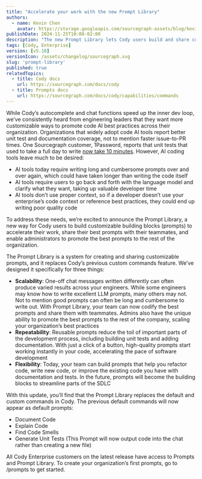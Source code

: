 ```yaml
---
title: "Accelerate your work with the new Prompt Library"
authors:
  - name: Kevin Chen
    avatar: https://storage.googleapis.com/sourcegraph-assets/blog/kevin_avatar.jpeg
publishDate: 2024-11-25T10:00-02:00
description: "The new Prompt Library lets Cody users build and share custom prompts, accelerating your everyday work with reusable building blocks."
tags: [Cody, Enterprise]
version: [v5.10]
versionIcon: /assets/changelog/sourcegraph.svg
slug: 'prompt-library'
published: true
relatedTopics:
  - title: Cody docs
    url: https://sourcegraph.com/docs/cody
  - title: Prompts docs
    url: https://sourcegraph.com/docs/cody/capabilities/commands
---
```


While Cody’s autocomplete and chat functions speed up the inner dev loop, we’ve consistently heard from engineering leaders that they want more customizable ways to promote code AI best practices across their organization. Organizations that widely adopt code AI tools report better unit test and documentation coverage, not to mention faster issue-to-PR times. One Sourcegraph customer, 1Password, reports that unit tests that used to take a full day to write [now take 10 minutes](https://sourcegraph.com/case-studies/1password-increases-productivity-in-a-distributed-codebase). However, AI coding tools leave much to be desired:

- AI tools today require writing long and cumbersome prompts over and over again, which could have taken longer than writing the code itself
- AI tools require users to go back and forth with the language model and clarify what they want, taking up valuable developer time
- AI tools don’t use proper context, so if a developer doesn’t use your enterprise’s code context or reference best practices, they could end up writing poor quality code

To address these needs, we’re excited to announce the Prompt Library, a new way for Cody users to build customizable building blocks (prompts) to accelerate their work, share their best prompts with their teammates, and enable administrators to promote the best prompts to the rest of the organization.

The Prompt Library is a system for creating and sharing customizable prompts, and it replaces Cody’s previous custom commands feature. We’ve designed it specifically for three things:

- **Scalability**: One-off chat messages written differently can often produce varied results across your engineers. While some engineers may know how to write excellent LLM prompts, many others may not. Not to mention good prompts can often be long and cumbersome to write out. With Prompt Library, your team can now codify the best prompts and share them with teammates. Admins also have the unique ability to promote the best prompts to the rest of the company, scaling your organization’s best practices
- **Repeatability**: Reusable prompts reduce the toil of important parts of the development process, including building unit tests and adding documentation. With just a click of a button, high-quality prompts start working instantly in your code, accelerating the pace of software development
- **Flexibility**: Today, your team can build prompts that help you refactor code, write new code, or improve the existing code you have with documentation and tests. In the future, prompts will become the building blocks to streamline parts of the SDLC

With this update, you’ll find that the Prompt Library replaces the default and custom commands in Cody. The previous default commands will now appear as default prompts:

- Document Code
- Explain Code
- Find Code Smells
- Generate Unit Tests (This Prompt will now output code into the chat rather than creating a new file)

All Cody Enterprise customers on the latest release have access to Prompts and Prompt Library. To create your organization’s first prompts, go to /prompts to get started.